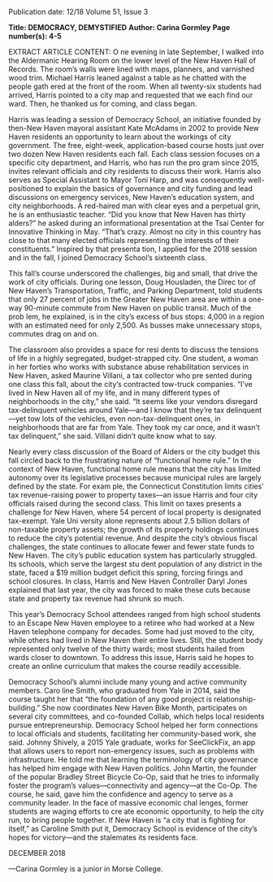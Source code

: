 Publication date: 12/18
Volume 51, Issue 3

**Title: DEMOCRACY, DEMYSTIFIED**
**Author: Carina Gormley**
**Page number(s): 4-5**

EXTRACT ARTICLE CONTENT:
O
ne evening in late September, I walked 
into the Aldermanic Hearing Room on the 
lower level of the New Haven Hall of Records. 
The room’s walls were lined with maps, planners, 
and varnished wood trim. Michael Harris leaned 
against a table as he chatted with the people gath­
ered at the front of the room. When all twenty-six 
students had arrived, Harris pointed to a city map 
and requested that we each find our ward. Then, 
he thanked us for coming, and class began.


Harris was leading a session of Democracy 
School, an initiative founded by then-New 
Haven mayoral assistant Kate McAdams in 2002 
to provide New Haven residents an opportunity 
to learn about the workings of city government. 
The free, eight-week, application-based course 
hosts just over two dozen New Haven residents 
each fall. Each class session focuses on a specific 
city department, and Harris, who has run the pro­
gram since 2015, invites relevant officials and city 
residents to discuss their work. Harris also serves 
as Special Assistant to Mayor Toni Harp, and 
was consequently well-positioned to explain the 
basics of governance and city funding and lead 
discussions on emergency services, New Haven’s 
education system, and city neighborhoods. A red-haired man with clear eyes and a perpetual grin, 
he is an enthusiastic teacher. “Did you know that 
New Haven has thirty alders?” he asked during 
an informational presentation at the Tsai Center 
for Innovative Thinking in May. “That’s crazy. 
Almost no city in this country has close to that 
many elected officials representing the interests 
of their constituents.” Inspired by that presenta­
tion, I applied for the 2018 session and in the fall, 
I joined Democracy School’s sixteenth class.


This fall’s course underscored the challenges, 
big and small, that drive the work of city officials. 
During one lesson, Doug Housladen, the Direc­
tor of New Haven’s Transportation, Traffic, and 
Parking Department, told students that only 27 
percent of jobs in the Greater New Haven area 
are within a one-way 90-minute commute from 
New Haven on public transit. Much of the prob­
lem, he explained, is in the city’s excess of bus 
stops: 4,000 in a region with an estimated need 
for only 2,500. As busses make unnecessary stops, 
commutes drag on and on.


The classroom also provides a space for resi­
dents to discuss the tensions of life in a highly 
segregated, budget-strapped city. One student, a 
woman in her forties who works with substance 
abuse rehabilitation services in New Haven, 
asked Maurine Villani, a tax collector who pre­
sented during one class this fall, about the city’s 
contracted tow-truck companies. “I’ve lived in 
New Haven all of my life, and in many different 
types of neighborhoods in the city,” she said. “It 
seems like your vendors disregard tax-delinquent 
vehicles around Yale—and I know that they’re 
tax delinquent—yet tow lots of the vehicles, even 
non-tax-delinquent ones, in neighborhoods that 
are far from Yale. They took my car once, and 
it wasn’t tax delinquent,” she said. Villani didn’t 
quite know what to say.


Nearly every class discussion of the Board of 
Alders or the city budget this fall circled back to 
the frustrating nature of “functional home rule.” 
In the context of New Haven, functional home 
rule means that the city has limited autonomy 
over its legislative processes because municipal 
rules are largely defined by the state. For exam­
ple, the Connecticut Constitution limits cities’ 
tax revenue-raising power to property taxes––an 
issue Harris and four city officials raised during 
the second class. This limit on taxes presents a 
challenge for New Haven, where 54 percent of 
local property is designated tax-exempt. Yale Uni­
versity alone represents about 2.5 billion dollars 
of non-taxable property assets; the growth of its 
property holdings continues to reduce the city’s 
potential revenue. And despite the city’s obvious 
fiscal challenges, the state continues to allocate 
fewer and fewer state funds to New Haven. The 
city’s public education system has particularly 
struggled. Its schools, which serve the largest stu­
dent population of any district in the state, faced 
a $19 million budget deficit this spring, forcing 
firings and school closures. In class, Harris and 
New Haven Controller Daryl Jones explained 
that last year, the city was forced to make these 
cuts because state and property tax revenue had 
shrunk so much.


This year’s Democracy School attendees 
ranged from high school students to an Escape 
New Haven employee to a retiree who had 
worked at a New Haven telephone company for 
decades. Some had just moved to the city, while 
others had lived in New Haven their entire lives. 
Still, the student body represented only twelve of 
the thirty wards; most students hailed from wards 
closer to downtown. To address this issue, Harris 
said he hopes to create an online curriculum that 
makes the course readily accessible.


Democracy School’s alumni include many 
young and active community members. Caro­
line Smith, who graduated from Yale in 2014, 
said the course taught her that “the foundation 
of any good project is relationship-building.” 
She now coordinates New Haven Bike Month, 
participates on several city committees, and 
co-founded Collab, which helps local residents 
pursue entrepreneurship. Democracy School 
helped her form connections to local officials and 
students, facilitating her community-based work, 
she said. Johnny Shively, a 2015 Yale graduate, 
works for SeeClickFix, an app that allows users 
to report non-emergency issues, such as problems 
with infrastructure. He told me that learning the 
terminology of city governance has helped him 
engage with New Haven politics. John Martin, 
the founder of the popular Bradley Street Bicycle 
Co-Op, said that he tries to informally foster the 
program’s values—connectivity and agency—at 
the Co-Op. The course, he said, gave him the 
confidence and agency to serve as a community 
leader. In the face of massive economic chal­
lenges, former students are waging efforts to cre­
ate economic opportunity, to help the city run, 
to bring people together. If New Haven is “a city 
that is fighting for itself,” as Caroline Smith put it, 
Democracy School is evidence of the city’s hopes 
for victory—and the stalemates its residents face.


DECEMBER 2018


—Carina Gormley is a junior 
in Morse College.